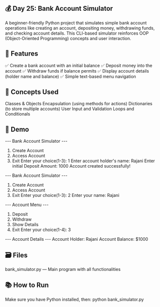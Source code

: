 ## 💰 Day 25: Bank Account Simulator 

A beginner-friendly Python project that simulates simple bank account operations like creating an account, depositing money, withdrawing funds, 
and checking account details. 
This CLI-based simulator reinforces OOP (Object-Oriented Programming) concepts and user interaction.

## 🚀 Features

✅ Create a bank account with an initial balance
✅ Deposit money into the account
✅ Withdraw funds if balance permits
✅ Display account details (holder name and balance)
✅ Simple text-based menu navigation

## 🧠 Concepts Used
Classes & Objects
Encapsulation (using methods for actions)
Dictionaries (to store multiple accounts)
User Input and Validation
Loops and Conditionals

## 📸 Demo

--- Bank Account Simulator ---
1. Create Account
2. Access Account
3. Exit
Enter your choice(1-3): 1
Enter account holder's name: Rajani
Enter initial Deposit Amount: 1000
Account created successfully!

--- Bank Account Simulator ---
1. Create Account
2. Access Account
3. Exit
Enter your choice(1-3): 2
Enter your name: Rajani

--- Account Menu ---
1. Deposit
2. Withdraw
3. Show Details
4. Exit
Enter your choice(1-4): 3

--- Account Details ---
Account Holder: Rajani
Account Balance: $1000

## 🗃️ Files
bank_simulator.py — Main program with all functionalities

## 📚 How to Run
Make sure you have Python installed, then:
python bank_simulator.py
